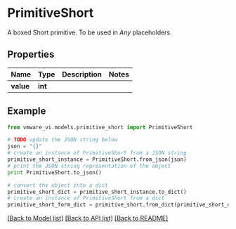 # PrimitiveShort

A boxed Short primitive. To be used in *Any* placeholders. 

## Properties
Name | Type | Description | Notes
------------ | ------------- | ------------- | -------------
**value** | **int** |  | 

## Example

```python
from vmware_vi.models.primitive_short import PrimitiveShort

# TODO update the JSON string below
json = "{}"
# create an instance of PrimitiveShort from a JSON string
primitive_short_instance = PrimitiveShort.from_json(json)
# print the JSON string representation of the object
print PrimitiveShort.to_json()

# convert the object into a dict
primitive_short_dict = primitive_short_instance.to_dict()
# create an instance of PrimitiveShort from a dict
primitive_short_form_dict = primitive_short.from_dict(primitive_short_dict)
```
[[Back to Model list]](../README.md#documentation-for-models) [[Back to API list]](../README.md#documentation-for-api-endpoints) [[Back to README]](../README.md)


